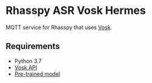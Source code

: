 # Rhasspy ASR Vosk Hermes

MQTT service for Rhasspy that uses [Vosk](https://alphacephei.com/vosk).

## Requirements

* Python 3.7
* [Vosk API](https://github.com/alphacep/vosk-api)
* [Pre-trained model](https://alphacephei.com/vosk/models)
